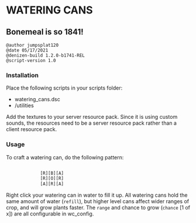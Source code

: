 # WATERING CANS
## Bonemeal is so 1841!

```
@author jumpsplat120
@date 05/17/2021
@denizen-build 1.2.0-b1741-REL
@script-version 1.0
```

### Installation
Place the following scripts in your scripts folder:
   * watering_cans.dsc
   * /utilities

Add the textures to your server resource pack. Since it is using custom sounds, the resources need to be a server resource pack rather than a client resource pack.

### Usage
To craft a watering can, do the following pattern:
```   R = Resource / B = Bonemeal / O = Bowl / A = Air

             [R][B][A]
             [R][O][R]
             [A][R][A]
```
Right click your watering can in water to fill it up. All watering cans hold the same amount of water (`refill`), but higher level cans affect wider ranges of crop, and will grow plants faster. The `range` and chance to grow (`chance` [1 of x]) are all configurable in wc_config.
